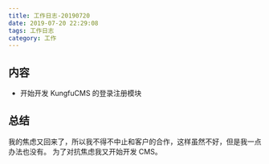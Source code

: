 ```yaml
---
title: 工作日志-20190720
date: 2019-07-20 22:29:08
tags: 工作日志
category: 工作
---
```


## 内容

* 开始开发 KungfuCMS 的登录注册模块

## 总结

我的焦虑又回来了，所以我不得不中止和客户的合作，这样虽然不好，但是我一点办法也没有。
为了对抗焦虑我又开始开发 CMS。